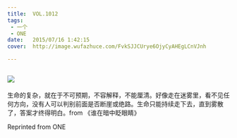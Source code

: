 ```yaml
---
title:	VOL.1012
tags:
 - 一个
 - ONE
date:	2015/07/16 1:42:15
cover:	http://image.wufazhuce.com/FvkSJJCUrye6OjyCyAHEgLCnVJnh

---
```

![](http://image.wufazhuce.com/FvkSJJCUrye6OjyCyAHEgLCnVJnh)
---

生命的复杂，就在于不可预期，不容解释，不能厘清。好像走在迷雾里，看不见任何方向，没有人可以判别前面是否断崖或绝路。生命只能持续走下去，直到雾散了，答案才终得明白。from 《谁在暗中眨眼睛》
 
Reprinted from ONE
